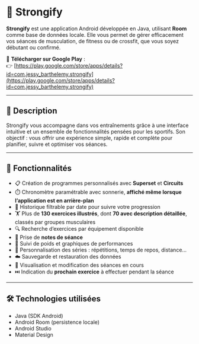 # 💪 Strongify

**Strongify** est une application Android développée en Java, utilisant **Room** comme base de données locale. Elle vous permet de gérer efficacement vos séances de musculation, de fitness ou de crossfit, que vous soyez débutant ou confirmé.

📲 **Télécharger sur Google Play** :  
👉 [https://play.google.com/store/apps/details?id=com.jessy_barthelemy.strongify](https://play.google.com/store/apps/details?id=com.jessy_barthelemy.strongify)

---

## 🧠 Description

Strongify vous accompagne dans vos entraînements grâce à une interface intuitive et un ensemble de fonctionnalités pensées pour les sportifs. Son objectif : vous offrir une expérience simple, rapide et complète pour planifier, suivre et optimiser vos séances.

---

## 🚀 Fonctionnalités

- 📋 Création de programmes personnalisés avec **Superset** et **Circuits**
- ⏱️ Chronomètre paramétrable avec sonnerie, **affiché même lorsque l’application est en arrière-plan**
- 📅 Historique filtrable par date pour suivre votre progression
- 🏋️ Plus de **130 exercices illustrés**, dont **70 avec description détaillée**, classés par groupes musculaires
- 🔍 Recherche d’exercices par équipement disponible
- 📝 Prise de **notes de séance**
- 👀 Suivi de poids et graphiques de performances
- 🎯 Personnalisation des séries : répétitions, temps de repos, distance…
- ☁️ Sauvegarde et restauration des données
- 👀 Visualisation et modification des séances en cours
- ⏭️ Indication du **prochain exercice** à effectuer pendant la séance

---

## 🛠️ Technologies utilisées

- Java (SDK Android)
- Android Room (persistence locale)
- Android Studio
- Material Design
